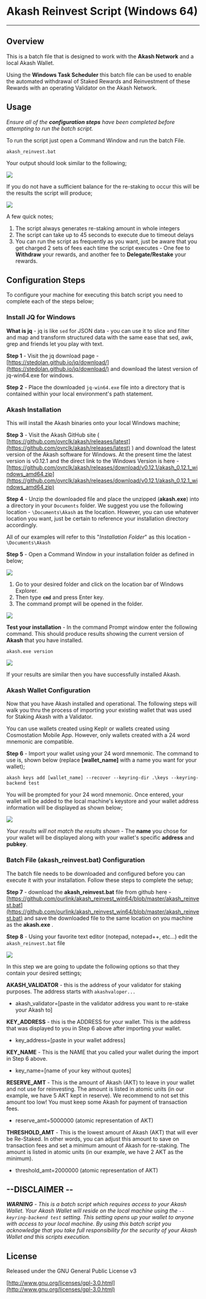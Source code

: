 # Akash Reinvest Script (Windows 64) #

----------
## Overview ##
This is a batch file that is designed to work with the **Akash Network** and a local Akash Wallet. 

Using the **Windows Task Scheduler** this batch file can be used to enable the automated withdrawal of Staked Rewards and Reinvestment of these Rewards with an operating Validator on the Akash Network.

## Usage ##
*Ensure all of the **configuration steps** have been completed before attempting to run the batch script.*

To run the script just open a Command Window and run the batch File. 

    akash_reinvest.bat

Your output should look similar to the following;

![](https://i.imgur.com/0QnXSYv.png)

If you do not have a sufficient balance for the re-staking to occur this will be the results the script will produce;

![](https://i.imgur.com/lDi6mGu.png)

A few quick notes;

1. The script always generates re-staking amount in whole integers
2. The script can take up to 45 seconds to execute due to timeout delays
3. You can run the script as frequently as you want, just be aware that you get charged 2 sets of fees each time the script executes - One fee to **Withdraw** your rewards, and another fee to **Delegate/Restake** your rewards.

## Configuration Steps ##
To configure your machine for executing this batch script you need to complete each of the steps below;

### Install JQ for Windows ###
**What is jq** - jq is like `sed` for JSON data - you can use it to slice and filter and map and transform structured data with the same ease that sed, awk, grep and friends let you play with text.

**Step 1** - Visit the jq download page - [https://stedolan.github.io/jq/download/](https://stedolan.github.io/jq/download/) and download the latest version of jq-win64.exe for windows.

**Step 2** - Place the downloaded `jq-win64.exe` file into a directory that is contained within your local environment's path statement. 



### Akash Installation ###
This will install the Akash binaries onto your local Windows machine;

**Step 3** - Visit the Akash GitHub site ( [https://github.com/ovrclk/akash/releases/latest](https://github.com/ovrclk/akash/releases/latest) ) and download the latest version of the Akash software for Windows. At the present time the latest version is v0.12.1 and the direct link to the Windows Version is here - [https://github.com/ovrclk/akash/releases/download/v0.12.1/akash_0.12.1_windows_amd64.zip](https://github.com/ovrclk/akash/releases/download/v0.12.1/akash_0.12.1_windows_amd64.zip)

**Step 4** - Unzip the downloaded file and place the unzipped (**akash.exe**) into a directory in your `Documents` folder. We suggest you use the following location -  `\Documents\Akash` as the location. However, you can use whatever location you want, just be certain to reference your installation directory accordingly. 

All of our examples will refer to this "*Installation Folder*" as this location - `\Documents\Akash`

**Step 5** - Open a Command Window in your installation folder as defined in below;

![](https://i.imgur.com/rMi4bNh.png)

1. Go to your desired folder and click on the location bar of Windows Explorer.
2. Then type **`cmd`** and press Enter key.
3. The command prompt will be opened in the folder.

![](https://i.imgur.com/KUjClDK.png)

**Test your installation** - In the command Prompt window enter the following command. This should produce results showing the current version of **Akash** that you have installed.

    akash.exe version
 

![](https://i.imgur.com/uCW66EV.png)

If your results are similar then you have successfully installed Akash.

### Akash Wallet Configuration ###

Now that you have Akash installed and operational. The following steps will walk you thru the process of importing your existing wallet that was used for Staking Akash with a Validator. 

You can use wallets created using Keplr or wallets created using Cosmostation Mobile App. However, only wallets created with a 24 word mnemonic are compatible. 

**Step 6** - Import your wallet using your 24 word mnemonic. The command to use is, shown below (replace **[wallet_name]** with a name you want for your wallet);

    akash keys add [wallet_name] --recover --keyring-dir .\keys --keyring-backend test

You will be prompted for your 24 word mnemonic. Once entered, your wallet will be added to the local machine's keystore and your wallet address information will be displayed as shown below;

![](https://i.imgur.com/AIkwUMM.png)

*Your results will not match the results shown* - The **name** you chose for your wallet will be displayed along with your wallet's specific **address** and **pubkey**.

### Batch File (akash_reinvest.bat) Configuration ###

The batch file needs to be downloaded and configured before you can execute it with your installation. Follow these steps to complete the setup;

**Step 7** - download the **akash_reinvest.bat** file from github here - [https://github.com/ourlink/akash_reinvest_win64/blob/master/akash_reinvest.bat](https://github.com/ourlink/akash_reinvest_win64/blob/master/akash_reinvest.bat) and save the downloaded file to the same location on you machine as the **akash.exe** .

**Step 8** - Using your favorite text editor (notepad, notepad++, etc...) edit the `akash_reinvest.bat` file

![](https://i.imgur.com/uBihsYQ.png)

In this step we are going to update the following options so that they contain your desired settings;

**AKASH_VALIDATOR** - this is the address of your validator for staking purposes. The address starts with `akashvaloper...`

- akash_validator=[paste in the validator address you want to re-stake your Akash to]

**KEY_ADDRESS** - this is the ADDRESS for your wallet. This is the address that was displayed to you in Step 6 above after importing your wallet.

- key_address=[paste in your wallet address]

**KEY_NAME** - This is the NAME that you called your wallet during the import in Step 6 above.

- key_name=[name of your key without quotes]

**RESERVE_AMT** - This is the amount of Akash (AKT) to leave in your wallet and not use for reinvesting. The amount is listed in atomic units (in our example, we have 5 AKT kept in reserve). We recommend to not set this amount too low! You must keep some Akash for payment of transaction fees.

- reserve_amt=5000000   (atomic representation of AKT)

**THRESHOLD_AMT** - This is the lowest amount of Akash (AKT) that will ever be Re-Staked. In other words, you can adjust this amount to save on transaction fees and set a minimum amount of Akash for re-staking. The amount is listed in atomic units (in our example, we have 2 AKT as the minimum).

- threshold_amt=2000000 (atomic representation of AKT)

## --DISCLAIMER -- ##
***WARNING** - This is a batch script which requires access to your Akash Wallet. Your Akash Wallet will reside on the local machine using the *`--keyring-backend test`* *setting. This setting opens up your wallet to anyone with access to your local machine. By using this batch script you acknowledge that you take full responsibility for the security of your Akash Wallet and this scripts execution.** 

## License ##
Released under the GNU General Public License v3

[http://www.gnu.org/licenses/gpl-3.0.html](http://www.gnu.org/licenses/gpl-3.0.html)
